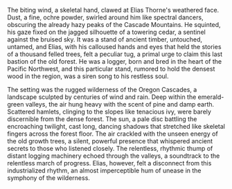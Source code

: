 The biting wind, a skeletal hand, clawed at Elias Thorne's weathered face.  Dust, a fine, ochre powder, swirled around him like spectral dancers, obscuring the already hazy peaks of the Cascade Mountains.  He squinted, his gaze fixed on the jagged silhouette of a towering cedar, a sentinel against the bruised sky.  It was a stand of ancient timber, untouched, untamed, and Elias, with his calloused hands and eyes that held the stories of a thousand felled trees, felt a peculiar tug, a primal urge to claim this last bastion of the old forest.  He was a logger, born and bred in the heart of the Pacific Northwest, and this particular stand, rumored to hold the densest wood in the region, was a siren song to his restless soul.

The setting was the rugged wilderness of the Oregon Cascades, a landscape sculpted by centuries of wind and rain.  Deep within the emerald-green valleys, the air hung heavy with the scent of pine and damp earth.  Scattered hamlets, clinging to the slopes like tenacious ivy, were barely discernible from the dense forest.   The sun, a pale disc battling the encroaching twilight, cast long, dancing shadows that stretched like skeletal fingers across the forest floor.  The air crackled with the unseen energy of the old growth trees, a silent, powerful presence that whispered ancient secrets to those who listened closely.  The relentless, rhythmic thump of distant logging machinery echoed through the valleys, a soundtrack to the relentless march of progress.  Elias, however, felt a disconnect from this industrialized rhythm, an almost imperceptible hum of unease in the symphony of the wilderness.
